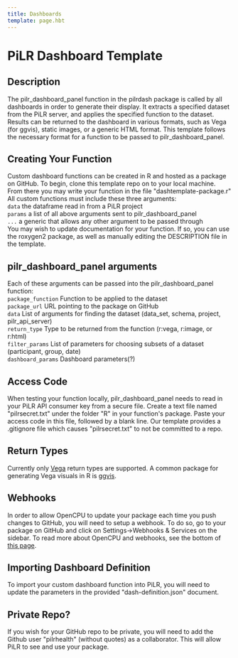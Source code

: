 ```yaml
---
title: Dashboards
template: page.hbt
---
```


PiLR Dashboard Template
============

Description
-----------
The pilr_dashboard_panel function in the pilrdash package is called by all dashboards in
order to generate their display. It extracts a specified dataset from the PiLR server, and 
applies the specified function to the dataset. Results can be returned to the dashboard in 
various formats, such as Vega (for ggvis), static images, or a generic HTML format. This template
follows the necessary format for a function to be passed to pilr_dashboard_panel.   

Creating Your Function
----------------------
Custom dashboard functions can be created in R and hosted as a package on GitHub. To begin, clone this
template repo on to your local machine. From there you may write your function in the file "dashtemplate-package.r"  
All custom functions must include these three arguments:  
`data` the dataframe read in from a PiLR project  
`params` a list of all above arguments sent to pilr_dashboard_panel  
`...` a generic that allows any other argument to be passed through  
You may wish to update documentation for your function. If so, you can use the roxygen2 package, 
as well as manually editing the DESCRIPTION file in the template.  

pilr_dashboard_panel arguments
------------------------------
Each of these arguments can be passed into the pilr_dashboard_panel function:  
`package_function` Function to be applied to the dataset  
`package_url` URL pointing to the package on GitHub  
`data` List of arguments for finding the dataset (data_set, schema, project, pilr_api_server)  
`return_type` Type to be returned from the function (r:vega, r:image, or r:html)  
`filter_params` List of parameters for choosing subsets of a dataset (participant, group, date)  
`dashboard_params` Dashboard parameters(?)  

Access Code
-----------
When testing your function locally, pilr_dashboard_panel needs to read in your PiLR API
consumer key from a secure file. Create a text file named "pilrsecret.txt" under the folder
"R" in your function's package. Paste your access code in this file, followed by a blank line. 
Our template provides a .gitignore file which causes "pilrsecret.txt" to not be committed to a repo.  

Return Types
------------
Currently only [Vega](http://trifacta.github.io/vega/) return types are supported. A common package for generating Vega visuals in R is [ggvis](http://ggvis.rstudio.com/).  

Webhooks
--------
In order to allow OpenCPU to update your package each time you push changes to GitHub, you will need to setup a
webhook. To do so, go to your package on GitHub and click on Settings->Webhooks & Services on the sidebar. To read 
more about OpenCPU and webhooks, see the bottom of [this page](https://www.opencpu.org/api.html).  

Importing Dashboard Definition
------------------------------
To import your custom dashboard function into PiLR, you will need to update the parameters in the provided "dash-definition.json" document.   

Private Repo?
-------------
If you wish for your GitHub repo to be private, you will need to add the Github user "pilrhealth" (without quotes)
as a collaborator. This will allow PiLR to see and use your package.
